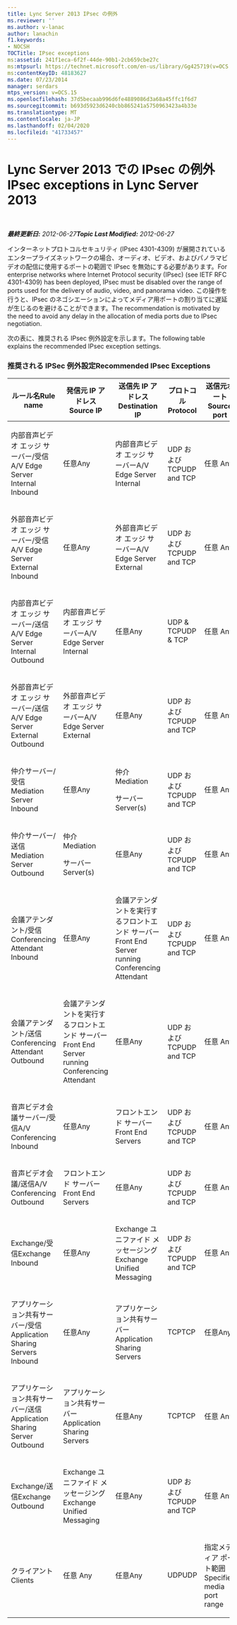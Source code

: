 ```yaml
---
title: Lync Server 2013 IPsec の例外
ms.reviewer: ''
ms.author: v-lanac
author: lanachin
f1.keywords:
- NOCSH
TOCTitle: IPsec exceptions
ms:assetid: 241f1eca-6f2f-44de-90b1-2cb659cbe27c
ms:mtpsurl: https://technet.microsoft.com/en-us/library/Gg425719(v=OCS.15)
ms:contentKeyID: 48183627
ms.date: 07/23/2014
manager: serdars
mtps_version: v=OCS.15
ms.openlocfilehash: 37d5becaab996d6fe4889086d3a68a45ffc1f6d7
ms.sourcegitcommit: b693d5923d6240cbb865241a5750963423a4b33e
ms.translationtype: MT
ms.contentlocale: ja-JP
ms.lasthandoff: 02/04/2020
ms.locfileid: "41733457"
---
```

<div data-xmlns="http://www.w3.org/1999/xhtml">

<div class="topic" data-xmlns="http://www.w3.org/1999/xhtml" data-msxsl="urn:schemas-microsoft-com:xslt" data-cs="http://msdn.microsoft.com/en-us/">

<div data-asp="http://msdn2.microsoft.com/asp">

# <a name="ipsec-exceptions-in-lync-server-2013"></a><span data-ttu-id="af0d4-102">Lync Server 2013 での IPsec の例外</span><span class="sxs-lookup"><span data-stu-id="af0d4-102">IPsec exceptions in Lync Server 2013</span></span>

</div>

<div id="mainSection">

<div id="mainBody">

<span> </span>

<span data-ttu-id="af0d4-103">_**最終更新日:** 2012-06-27_</span><span class="sxs-lookup"><span data-stu-id="af0d4-103">_**Topic Last Modified:** 2012-06-27_</span></span>

<span data-ttu-id="af0d4-104">インターネットプロトコルセキュリティ (IPsec 4301-4309) が展開されているエンタープライズネットワークの場合、オーディオ、ビデオ、およびパノラマビデオの配信に使用するポートの範囲で IPsec を無効にする必要があります。</span><span class="sxs-lookup"><span data-stu-id="af0d4-104">For enterprise networks where Internet Protocol security (IPsec) (see IETF RFC 4301-4309) has been deployed, IPsec must be disabled over the range of ports used for the delivery of audio, video, and panorama video.</span></span> <span data-ttu-id="af0d4-105">この操作を行うと、IPsec のネゴシエーションによってメディア用ポートの割り当てに遅延が生じるのを避けることができます。</span><span class="sxs-lookup"><span data-stu-id="af0d4-105">The recommendation is motivated by the need to avoid any delay in the allocation of media ports due to IPsec negotiation.</span></span>

<span data-ttu-id="af0d4-106">次の表に、推奨される IPsec 例外設定を示します。</span><span class="sxs-lookup"><span data-stu-id="af0d4-106">The following table explains the recommended IPsec exception settings.</span></span>

### <a name="recommended-ipsec-exceptions"></a><span data-ttu-id="af0d4-107">推奨される IPSec 例外設定</span><span class="sxs-lookup"><span data-stu-id="af0d4-107">Recommended IPsec Exceptions</span></span>

<table style="width:100%;">
<colgroup>
<col style="width: 14%" />
<col style="width: 14%" />
<col style="width: 14%" />
<col style="width: 14%" />
<col style="width: 14%" />
<col style="width: 14%" />
<col style="width: 14%" />
</colgroup>
<thead>
<tr class="header">
<th><span data-ttu-id="af0d4-108">ルール名</span><span class="sxs-lookup"><span data-stu-id="af0d4-108">Rule name</span></span></th>
<th><span data-ttu-id="af0d4-109">発信元 IP アドレス</span><span class="sxs-lookup"><span data-stu-id="af0d4-109">Source IP</span></span></th>
<th><span data-ttu-id="af0d4-110">送信先 IP アドレス</span><span class="sxs-lookup"><span data-stu-id="af0d4-110">Destination IP</span></span></th>
<th><span data-ttu-id="af0d4-111">プロトコル</span><span class="sxs-lookup"><span data-stu-id="af0d4-111">Protocol</span></span></th>
<th><span data-ttu-id="af0d4-112">送信元ポート</span><span class="sxs-lookup"><span data-stu-id="af0d4-112">Source port</span></span></th>
<th><span data-ttu-id="af0d4-113">宛先ポート</span><span class="sxs-lookup"><span data-stu-id="af0d4-113">Destination port</span></span></th>
<th><span data-ttu-id="af0d4-114">認証要件</span><span class="sxs-lookup"><span data-stu-id="af0d4-114">Authentication Requirement</span></span></th>
</tr>
</thead>
<tbody>
<tr class="odd">
<td><p><span data-ttu-id="af0d4-115">内部音声ビデオ エッジ サーバー/受信</span><span class="sxs-lookup"><span data-stu-id="af0d4-115">A/V Edge Server Internal Inbound</span></span></p></td>
<td><p><span data-ttu-id="af0d4-116">任意</span><span class="sxs-lookup"><span data-stu-id="af0d4-116">Any</span></span></p></td>
<td><p><span data-ttu-id="af0d4-117">内部音声ビデオ エッジ サーバー</span><span class="sxs-lookup"><span data-stu-id="af0d4-117">A/V Edge Server Internal</span></span></p></td>
<td><p><span data-ttu-id="af0d4-118">UDP および TCP</span><span class="sxs-lookup"><span data-stu-id="af0d4-118">UDP and TCP</span></span></p></td>
<td><p><span data-ttu-id="af0d4-119">任意 </span><span class="sxs-lookup"><span data-stu-id="af0d4-119">Any</span></span></p></td>
<td><p><span data-ttu-id="af0d4-120">任意</span><span class="sxs-lookup"><span data-stu-id="af0d4-120">Any</span></span></p></td>
<td><p><span data-ttu-id="af0d4-121">認証しない</span><span class="sxs-lookup"><span data-stu-id="af0d4-121">Do not authenticate</span></span></p></td>
</tr>
<tr class="even">
<td><p><span data-ttu-id="af0d4-122">外部音声ビデオ エッジ サーバー/受信</span><span class="sxs-lookup"><span data-stu-id="af0d4-122">A/V Edge Server External Inbound</span></span></p></td>
<td><p><span data-ttu-id="af0d4-123">任意</span><span class="sxs-lookup"><span data-stu-id="af0d4-123">Any</span></span></p></td>
<td><p><span data-ttu-id="af0d4-124">外部音声ビデオ エッジ サーバー</span><span class="sxs-lookup"><span data-stu-id="af0d4-124">A/V Edge Server External</span></span></p></td>
<td><p><span data-ttu-id="af0d4-125">UDP および TCP</span><span class="sxs-lookup"><span data-stu-id="af0d4-125">UDP and TCP</span></span></p></td>
<td><p><span data-ttu-id="af0d4-126">任意 </span><span class="sxs-lookup"><span data-stu-id="af0d4-126">Any</span></span></p></td>
<td><p><span data-ttu-id="af0d4-127">任意</span><span class="sxs-lookup"><span data-stu-id="af0d4-127">Any</span></span></p></td>
<td><p><span data-ttu-id="af0d4-128">認証しない</span><span class="sxs-lookup"><span data-stu-id="af0d4-128">Do not authenticate</span></span></p></td>
</tr>
<tr class="odd">
<td><p><span data-ttu-id="af0d4-129">内部音声ビデオ エッジ サーバー/送信</span><span class="sxs-lookup"><span data-stu-id="af0d4-129">A/V Edge Server Internal Outbound</span></span></p></td>
<td><p><span data-ttu-id="af0d4-130">内部音声ビデオ エッジ サーバー</span><span class="sxs-lookup"><span data-stu-id="af0d4-130">A/V Edge Server Internal</span></span></p></td>
<td><p><span data-ttu-id="af0d4-131">任意</span><span class="sxs-lookup"><span data-stu-id="af0d4-131">Any</span></span></p></td>
<td><p><span data-ttu-id="af0d4-132">UDP &amp; TCP</span><span class="sxs-lookup"><span data-stu-id="af0d4-132">UDP &amp; TCP</span></span></p></td>
<td><p><span data-ttu-id="af0d4-133">任意 </span><span class="sxs-lookup"><span data-stu-id="af0d4-133">Any</span></span></p></td>
<td><p><span data-ttu-id="af0d4-134">任意</span><span class="sxs-lookup"><span data-stu-id="af0d4-134">Any</span></span></p></td>
<td><p><span data-ttu-id="af0d4-135">認証しない</span><span class="sxs-lookup"><span data-stu-id="af0d4-135">Do not authenticate</span></span></p></td>
</tr>
<tr class="even">
<td><p><span data-ttu-id="af0d4-136">外部音声ビデオ エッジ サーバー/送信</span><span class="sxs-lookup"><span data-stu-id="af0d4-136">A/V Edge Server External Outbound</span></span></p></td>
<td><p><span data-ttu-id="af0d4-137">外部音声ビデオ エッジ サーバー</span><span class="sxs-lookup"><span data-stu-id="af0d4-137">A/V Edge Server External</span></span></p></td>
<td><p><span data-ttu-id="af0d4-138">任意</span><span class="sxs-lookup"><span data-stu-id="af0d4-138">Any</span></span></p></td>
<td><p><span data-ttu-id="af0d4-139">UDP および TCP</span><span class="sxs-lookup"><span data-stu-id="af0d4-139">UDP and TCP</span></span></p></td>
<td><p><span data-ttu-id="af0d4-140">任意 </span><span class="sxs-lookup"><span data-stu-id="af0d4-140">Any</span></span></p></td>
<td><p><span data-ttu-id="af0d4-141">任意</span><span class="sxs-lookup"><span data-stu-id="af0d4-141">Any</span></span></p></td>
<td><p><span data-ttu-id="af0d4-142">認証しない</span><span class="sxs-lookup"><span data-stu-id="af0d4-142">Do not authenticate</span></span></p></td>
</tr>
<tr class="odd">
<td><p><span data-ttu-id="af0d4-143">仲介サーバー/受信</span><span class="sxs-lookup"><span data-stu-id="af0d4-143">Mediation Server Inbound</span></span></p></td>
<td><p><span data-ttu-id="af0d4-144">任意</span><span class="sxs-lookup"><span data-stu-id="af0d4-144">Any</span></span></p></td>
<td><p><span data-ttu-id="af0d4-145">仲介</span><span class="sxs-lookup"><span data-stu-id="af0d4-145">Mediation</span></span></p>
<p><span data-ttu-id="af0d4-146">サーバー</span><span class="sxs-lookup"><span data-stu-id="af0d4-146">Server(s)</span></span></p></td>
<td><p><span data-ttu-id="af0d4-147">UDP および TCP</span><span class="sxs-lookup"><span data-stu-id="af0d4-147">UDP and TCP</span></span></p></td>
<td><p><span data-ttu-id="af0d4-148">任意 </span><span class="sxs-lookup"><span data-stu-id="af0d4-148">Any</span></span></p></td>
<td><p><span data-ttu-id="af0d4-149">任意</span><span class="sxs-lookup"><span data-stu-id="af0d4-149">Any</span></span></p></td>
<td><p><span data-ttu-id="af0d4-150">認証しない</span><span class="sxs-lookup"><span data-stu-id="af0d4-150">Do not authenticate</span></span></p></td>
</tr>
<tr class="even">
<td><p><span data-ttu-id="af0d4-151">仲介サーバー/送信</span><span class="sxs-lookup"><span data-stu-id="af0d4-151">Mediation Server Outbound</span></span></p></td>
<td><p><span data-ttu-id="af0d4-152">仲介</span><span class="sxs-lookup"><span data-stu-id="af0d4-152">Mediation</span></span></p>
<p><span data-ttu-id="af0d4-153">サーバー</span><span class="sxs-lookup"><span data-stu-id="af0d4-153">Server(s)</span></span></p></td>
<td><p><span data-ttu-id="af0d4-154">任意</span><span class="sxs-lookup"><span data-stu-id="af0d4-154">Any</span></span></p></td>
<td><p><span data-ttu-id="af0d4-155">UDP および TCP</span><span class="sxs-lookup"><span data-stu-id="af0d4-155">UDP and TCP</span></span></p></td>
<td><p><span data-ttu-id="af0d4-156">任意 </span><span class="sxs-lookup"><span data-stu-id="af0d4-156">Any</span></span></p></td>
<td><p><span data-ttu-id="af0d4-157">任意</span><span class="sxs-lookup"><span data-stu-id="af0d4-157">Any</span></span></p></td>
<td><p><span data-ttu-id="af0d4-158">認証しない</span><span class="sxs-lookup"><span data-stu-id="af0d4-158">Do not authenticate</span></span></p></td>
</tr>
<tr class="odd">
<td><p><span data-ttu-id="af0d4-159">会議アテンダント/受信</span><span class="sxs-lookup"><span data-stu-id="af0d4-159">Conferencing Attendant Inbound</span></span></p></td>
<td><p><span data-ttu-id="af0d4-160">任意</span><span class="sxs-lookup"><span data-stu-id="af0d4-160">Any</span></span></p></td>
<td><p><span data-ttu-id="af0d4-161">会議アテンダントを実行するフロントエンド サーバー</span><span class="sxs-lookup"><span data-stu-id="af0d4-161">Front End Server running Conferencing Attendant</span></span></p></td>
<td><p><span data-ttu-id="af0d4-162">UDP および TCP</span><span class="sxs-lookup"><span data-stu-id="af0d4-162">UDP and TCP</span></span></p></td>
<td><p><span data-ttu-id="af0d4-163">任意 </span><span class="sxs-lookup"><span data-stu-id="af0d4-163">Any</span></span></p></td>
<td><p><span data-ttu-id="af0d4-164">任意</span><span class="sxs-lookup"><span data-stu-id="af0d4-164">Any</span></span></p></td>
<td><p><span data-ttu-id="af0d4-165">認証しない</span><span class="sxs-lookup"><span data-stu-id="af0d4-165">Do not authenticate</span></span></p></td>
</tr>
<tr class="even">
<td><p><span data-ttu-id="af0d4-166">会議アテンダント/送信</span><span class="sxs-lookup"><span data-stu-id="af0d4-166">Conferencing Attendant Outbound</span></span></p></td>
<td><p><span data-ttu-id="af0d4-167">会議アテンダントを実行するフロントエンド サーバー</span><span class="sxs-lookup"><span data-stu-id="af0d4-167">Front End Server running Conferencing Attendant</span></span></p></td>
<td><p><span data-ttu-id="af0d4-168">任意</span><span class="sxs-lookup"><span data-stu-id="af0d4-168">Any</span></span></p></td>
<td><p><span data-ttu-id="af0d4-169">UDP および TCP</span><span class="sxs-lookup"><span data-stu-id="af0d4-169">UDP and TCP</span></span></p></td>
<td><p><span data-ttu-id="af0d4-170">任意 </span><span class="sxs-lookup"><span data-stu-id="af0d4-170">Any</span></span></p></td>
<td><p><span data-ttu-id="af0d4-171">任意</span><span class="sxs-lookup"><span data-stu-id="af0d4-171">Any</span></span></p></td>
<td><p><span data-ttu-id="af0d4-172">認証しない</span><span class="sxs-lookup"><span data-stu-id="af0d4-172">Do not authenticate</span></span></p></td>
</tr>
<tr class="odd">
<td><p><span data-ttu-id="af0d4-173">音声ビデオ会議サーバー/受信</span><span class="sxs-lookup"><span data-stu-id="af0d4-173">A/V Conferencing Inbound</span></span></p></td>
<td><p><span data-ttu-id="af0d4-174">任意</span><span class="sxs-lookup"><span data-stu-id="af0d4-174">Any</span></span></p></td>
<td><p><span data-ttu-id="af0d4-175">フロントエンド サーバー</span><span class="sxs-lookup"><span data-stu-id="af0d4-175">Front End Servers</span></span></p></td>
<td><p><span data-ttu-id="af0d4-176">UDP および TCP</span><span class="sxs-lookup"><span data-stu-id="af0d4-176">UDP and TCP</span></span></p></td>
<td><p><span data-ttu-id="af0d4-177">任意 </span><span class="sxs-lookup"><span data-stu-id="af0d4-177">Any</span></span></p></td>
<td><p><span data-ttu-id="af0d4-178">任意</span><span class="sxs-lookup"><span data-stu-id="af0d4-178">Any</span></span></p></td>
<td><p><span data-ttu-id="af0d4-179">認証しない</span><span class="sxs-lookup"><span data-stu-id="af0d4-179">Do not authenticate</span></span></p></td>
</tr>
<tr class="even">
<td><p><span data-ttu-id="af0d4-180">音声ビデオ会議/送信</span><span class="sxs-lookup"><span data-stu-id="af0d4-180">A/V Conferencing Outbound</span></span></p></td>
<td><p><span data-ttu-id="af0d4-181">フロントエンド サーバー</span><span class="sxs-lookup"><span data-stu-id="af0d4-181">Front End Servers</span></span></p></td>
<td><p><span data-ttu-id="af0d4-182">任意</span><span class="sxs-lookup"><span data-stu-id="af0d4-182">Any</span></span></p></td>
<td><p><span data-ttu-id="af0d4-183">UDP および TCP</span><span class="sxs-lookup"><span data-stu-id="af0d4-183">UDP and TCP</span></span></p></td>
<td><p><span data-ttu-id="af0d4-184">任意 </span><span class="sxs-lookup"><span data-stu-id="af0d4-184">Any</span></span></p></td>
<td><p><span data-ttu-id="af0d4-185">任意</span><span class="sxs-lookup"><span data-stu-id="af0d4-185">Any</span></span></p></td>
<td><p><span data-ttu-id="af0d4-186">認証しない</span><span class="sxs-lookup"><span data-stu-id="af0d4-186">Do not authenticate</span></span></p></td>
</tr>
<tr class="odd">
<td><p><span data-ttu-id="af0d4-187">Exchange/受信</span><span class="sxs-lookup"><span data-stu-id="af0d4-187">Exchange Inbound</span></span></p></td>
<td><p><span data-ttu-id="af0d4-188">任意</span><span class="sxs-lookup"><span data-stu-id="af0d4-188">Any</span></span></p></td>
<td><p><span data-ttu-id="af0d4-189">Exchange ユニファイド メッセージング</span><span class="sxs-lookup"><span data-stu-id="af0d4-189">Exchange Unified Messaging</span></span></p></td>
<td><p><span data-ttu-id="af0d4-190">UDP および TCP</span><span class="sxs-lookup"><span data-stu-id="af0d4-190">UDP and TCP</span></span></p></td>
<td><p><span data-ttu-id="af0d4-191">任意 </span><span class="sxs-lookup"><span data-stu-id="af0d4-191">Any</span></span></p></td>
<td><p><span data-ttu-id="af0d4-192">任意</span><span class="sxs-lookup"><span data-stu-id="af0d4-192">Any</span></span></p></td>
<td><p><span data-ttu-id="af0d4-193">認証しない</span><span class="sxs-lookup"><span data-stu-id="af0d4-193">Do not authenticate</span></span></p></td>
</tr>
<tr class="even">
<td><p><span data-ttu-id="af0d4-194">アプリケーション共有サーバー/受信</span><span class="sxs-lookup"><span data-stu-id="af0d4-194">Application Sharing Servers Inbound</span></span></p></td>
<td><p><span data-ttu-id="af0d4-195">任意</span><span class="sxs-lookup"><span data-stu-id="af0d4-195">Any</span></span></p></td>
<td><p><span data-ttu-id="af0d4-196">アプリケーション共有サーバー</span><span class="sxs-lookup"><span data-stu-id="af0d4-196">Application Sharing Servers</span></span></p></td>
<td><p><span data-ttu-id="af0d4-197">TCP</span><span class="sxs-lookup"><span data-stu-id="af0d4-197">TCP</span></span></p></td>
<td><p><span data-ttu-id="af0d4-198">任意</span><span class="sxs-lookup"><span data-stu-id="af0d4-198">Any</span></span></p></td>
<td><p><span data-ttu-id="af0d4-199">任意</span><span class="sxs-lookup"><span data-stu-id="af0d4-199">Any</span></span></p></td>
<td><p><span data-ttu-id="af0d4-200">認証しない</span><span class="sxs-lookup"><span data-stu-id="af0d4-200">Do not authenticate</span></span></p></td>
</tr>
<tr class="odd">
<td><p><span data-ttu-id="af0d4-201">アプリケーション共有サーバー/送信</span><span class="sxs-lookup"><span data-stu-id="af0d4-201">Application Sharing Server Outbound</span></span></p></td>
<td><p><span data-ttu-id="af0d4-202">アプリケーション共有サーバー</span><span class="sxs-lookup"><span data-stu-id="af0d4-202">Application Sharing Servers</span></span></p></td>
<td><p><span data-ttu-id="af0d4-203">任意</span><span class="sxs-lookup"><span data-stu-id="af0d4-203">Any</span></span></p></td>
<td><p><span data-ttu-id="af0d4-204">TCP</span><span class="sxs-lookup"><span data-stu-id="af0d4-204">TCP</span></span></p></td>
<td><p><span data-ttu-id="af0d4-205">任意 </span><span class="sxs-lookup"><span data-stu-id="af0d4-205">Any</span></span></p></td>
<td><p><span data-ttu-id="af0d4-206">任意</span><span class="sxs-lookup"><span data-stu-id="af0d4-206">Any</span></span></p></td>
<td><p><span data-ttu-id="af0d4-207">認証しない</span><span class="sxs-lookup"><span data-stu-id="af0d4-207">Do not authenticate</span></span></p></td>
</tr>
<tr class="even">
<td><p><span data-ttu-id="af0d4-208">Exchange/送信</span><span class="sxs-lookup"><span data-stu-id="af0d4-208">Exchange Outbound</span></span></p></td>
<td><p><span data-ttu-id="af0d4-209">Exchange ユニファイド メッセージング</span><span class="sxs-lookup"><span data-stu-id="af0d4-209">Exchange Unified Messaging</span></span></p></td>
<td><p><span data-ttu-id="af0d4-210">任意</span><span class="sxs-lookup"><span data-stu-id="af0d4-210">Any</span></span></p></td>
<td><p><span data-ttu-id="af0d4-211">UDP および TCP</span><span class="sxs-lookup"><span data-stu-id="af0d4-211">UDP and TCP</span></span></p></td>
<td><p><span data-ttu-id="af0d4-212">任意 </span><span class="sxs-lookup"><span data-stu-id="af0d4-212">Any</span></span></p></td>
<td><p><span data-ttu-id="af0d4-213">任意</span><span class="sxs-lookup"><span data-stu-id="af0d4-213">Any</span></span></p></td>
<td><p><span data-ttu-id="af0d4-214">認証しない</span><span class="sxs-lookup"><span data-stu-id="af0d4-214">Do not authenticate</span></span></p></td>
</tr>
<tr class="odd">
<td><p><span data-ttu-id="af0d4-215">クライアント</span><span class="sxs-lookup"><span data-stu-id="af0d4-215">Clients</span></span></p></td>
<td><p><span data-ttu-id="af0d4-216">任意 </span><span class="sxs-lookup"><span data-stu-id="af0d4-216">Any</span></span></p></td>
<td><p><span data-ttu-id="af0d4-217">任意</span><span class="sxs-lookup"><span data-stu-id="af0d4-217">Any</span></span></p></td>
<td><p><span data-ttu-id="af0d4-218">UDP</span><span class="sxs-lookup"><span data-stu-id="af0d4-218">UDP</span></span></p></td>
<td><p><span data-ttu-id="af0d4-219">指定メディア ポート範囲</span><span class="sxs-lookup"><span data-stu-id="af0d4-219">Specified media port range</span></span></p></td>
<td><p><span data-ttu-id="af0d4-220">任意</span><span class="sxs-lookup"><span data-stu-id="af0d4-220">Any</span></span></p></td>
<td><p><span data-ttu-id="af0d4-221">認証しない</span><span class="sxs-lookup"><span data-stu-id="af0d4-221">Do not authenticate</span></span></p></td>
</tr>
</tbody>
</table>


</div>

<span> </span>

</div>

</div>

</div>

